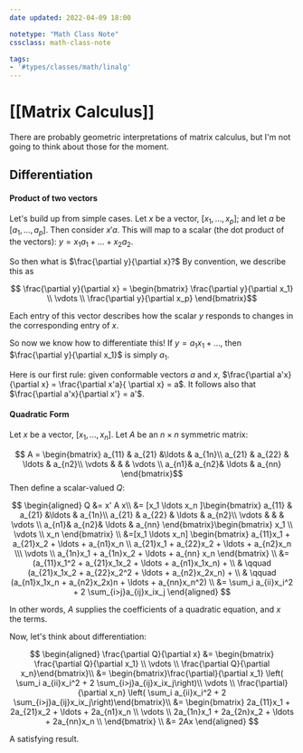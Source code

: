 ```yaml
---
date updated: 2022-04-09 18:00

notetype: "Math Class Note"
cssclass: math-class-note

tags: 
- '#types/classes/math/linalg'
---
```


# [[Matrix Calculus]]

There are probably geometric interpretations of matrix calculus, but I'm not going to think about those for the moment.

## Differentiation
#### Product of two vectors
Let's build up from simple cases. Let $x$ be a vector, $[x_1, \ldots, x_p]$; and let $a$ be $[a_1, \ldots, a_p]$. Then consider $x'a$. This will map to a scalar (the dot product of the vectors): $y = x_1 a_1 + \ldots + x_2 a_2$.   

So then what is $\frac{\partial y}{\partial x}?$ By convention, we describe this as 

$$ \frac{\partial y}{\partial x} = \begin{bmatrix} \frac{\partial y}{\partial x_1} \\ \vdots \\ \frac{\partial y}{\partial x_p} \end{bmatrix}$$

Each entry of this vector describes how the scalar $y$ responds to changes in the corresponding entry of $x$. 

So now we know how to differentiate this! If $y = a_1x_1 + \ldots$, then $\frac{\partial y}{\partial x_1}$ is simply $a_1$. 

Here is our first rule: given conformable vectors $a$ and $x$, $\frac{\partial a'x}{\partial x} = \frac{\partial x'a}{ \partial x} = a$. It follows also that $\frac{\partial a'x}{\partial x'} = a'$.


#### Quadratic Form

Let $x$ be a vector, $[x_1, \ldots, x_n]$. Let $A$ be an $n \times n$ symmetric matrix:

$$
A = \begin{bmatrix} a_{11} & a_{21} &\ldots & a_{1n}\\ a_{21} & a_{22} & \ldots & a_{n2}\\
\vdots & & & \vdots \\
a_{n1}& a_{n2}& \ldots & a_{nn}
\end{bmatrix}$$
Then define a scalar-valued $Q$:

$$ 
\begin{aligned}
Q &= x' A x\\
&= [x_1 \ldots x_n ]\begin{bmatrix} a_{11} & a_{21} &\ldots & a_{1n}\\ a_{21} & a_{22} & \ldots & a_{n2}\\
\vdots & & & \vdots \\
a_{n1}& a_{n2}& \ldots & a_{nn}
\end{bmatrix}\begin{bmatrix} x_1 \\ \vdots \\ x_n \end{bmatrix} \\
&=[x_1 \ldots x_n] \begin{bmatrix} a_{11}x_1 + a_{21}x_2 + \ldots + a_{n1}x_n \\
a_{21}x_1 + a_{22}x_2 + \ldots + a_{n2}x_n \\\
\vdots \\
a_{1n}x_1 + a_{1n}x_2 + \ldots + a_{nn} x_n 
\end{bmatrix} \\
&= (a_{11}x_1^2 + a_{21}x_1x_2 + \ldots + a_{n1}x_1x_n) + \\
& \qquad (a_{21}x_1x_2 + a_{22}x_2^2 + \ldots + a_{n2}x_2x_n) + \\
& \qquad  (a_{n1}x_1x_n + a_{n2}x_2x)n + \ldots + a_{nn}x_n^2) \\
&= \sum_i a_{ii}x_i^2 + 2 \sum_{i>j}a_{ij}x_ix_j
\end{aligned}
$$
 
In other words, $A$ supplies the coefficients of a quadratic equation, and $x$ the terms. 

Now, let's think about differentiation:

$$
\begin{aligned}
\frac{\partial Q}{\partial x} &= \begin{bmatrix} \frac{\partial Q}{\partial x_1} \\ \vdots \\ \frac{\partial Q}{\partial x_n}\end{bmatrix}\\
&= \begin{bmatrix}\frac{\partial}{\partial x_1} \left( \sum_i a_{ii}x_i^2 + 2 \sum_{i>j}a_{ij}x_ix_j\right)\\ \vdots \\ 
\frac{\partial}{\partial x_n} \left( \sum_i a_{ii}x_i^2 + 2 \sum_{i>j}a_{ij}x_ix_j\right)\end{bmatrix}\\
&= \begin{bmatrix}
2a_{11}x_1 + 2a_{21}x_2 + \ldots + 2a_{n1}x_n  \\
\vdots \\
2a_{1n}x_1 + 2a_{2n}x_2 + \ldots + 2a_{nn}x_n  \\
\end{bmatrix} \\
&= 2Ax
\end{aligned}
$$


A satisfying result. 

